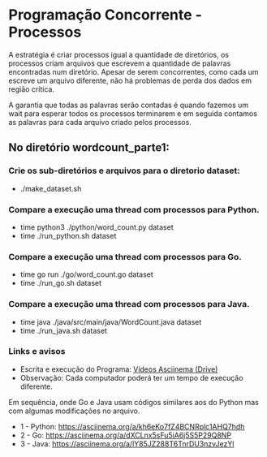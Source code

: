 # Programação Concorrente - Processos

A estratégia é criar processos igual a quantidade de diretórios, os processos criam arquivos que escrevem a quantidade de palavras encontradas num diretório.
Apesar de serem concorrentes, como cada um escreve um arquivo diferente, não há problemas de perda dos dados em região crítica.

A garantia que todas as palavras serão contadas é quando fazemos um wait para esperar todos os processos terminarem e em seguida contamos as palavras para cada arquivo criado pelos processos.


## No diretório wordcount_parte1:

### Crie os sub-diretórios e arquivos para o diretorio dataset:
- ./make_dataset.sh

### Compare a execução uma thread com processos para Python.
- time python3 ./python/word_count.py dataset
- time ./run_python.sh dataset

### Compare a execução uma thread com processos para Go.
- time go run ./go/word_count.go dataset
- time ./run_go.sh dataset

### Compare a execução uma thread com processos para Java.
- time java ./java/src/main/java/WordCount.java dataset
- time ./run_java.sh dataset

### Links e avisos
- Escrita e execução do Programa: [Vídeos Asciinema (Drive)](https://drive.google.com/file/d/1KK8SbFm6-tZSRdY-9Js-OQdFni-ofTCZ/view?usp=sharing)
- Observação: Cada computador poderá ter um tempo de execução diferente.

Em sequência, onde Go e Java usam códigos similares aos do Python mas com algumas modificações no arquivo.
- 1 - Python: https://asciinema.org/a/kh6eKo7fZ4BCNRplc1AHQ7hdh
- 2 - Go: https://asciinema.org/a/dXCLnx5sFu5iA6j5S5P29Q8NP
- 3 - Java: https://asciinema.org/a/lY85JZ288T6TnrDU3nzvJezYl
